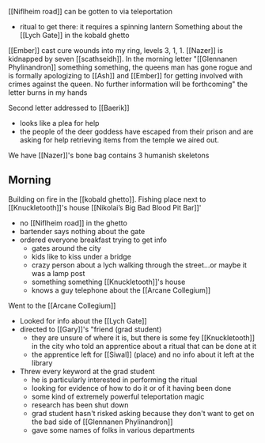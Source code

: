 [[Niflheim road]] can be gotten to via teleportation
- ritual to get there: it requires a spinning lantern
Something about the [[Lych Gate]] in the kobald ghetto

[[Ember]] cast cure wounds into my ring, levels 3, 1, 1.
[[Nazer]] is kidnapped by seven [[scathseidh]].
In the morning
letter
"[[Glennanen Phylinandron]] something something, the queens man has gone rogue and is formally apologizing to [[Ash]] and [[Ember]] for getting involved with crimes against the queen. No further information will be forthcoming" the letter burns in my hands

Second letter addressed to [[Baerik]]
- looks like a plea for help
- the people of the deer goddess have escaped from their prison and are asking for help retrieving items from the temple we aired out.

We have [[Nazer]]'s bone bag
	contains 3 humanish skeletons

## Morning
Building on fire in the [[kobald ghetto]].
Fishing place next to [[Knuckletooth]]'s house
[[Nikolai’s Big Bad Blood Pit Bar]]'
- no [[Niflheim road]] in the ghetto
- bartender says nothing about the gate
- ordered everyone breakfast trying to get info
	- gates around the city
	- kids like to kiss under a bridge
	- crazy person about a lych walking through the street...or maybe it was a lamp post
	- something something [[Knuckletooth]]'s house
	- knows a guy telephone about the [[Arcane Collegium]]

Went to the [[Arcane Collegium]]
- Looked for info about the [[Lych Gate]]
- directed to [[Gary]]'s "friend (grad student)
	- they are unsure of where it is, but there is some fey [[Knuckletooth]] in the city who told an apprentice about a ritual that can be done at it
	- the apprentice left for [[Siwal]] (place) and no info about it left at the library
- Threw every keyword at the grad student
	- he is particularly interested in performing the ritual
	- looking for evidence of how to do it or of it having been done
	- some kind of extremely powerful teleportation magic
	- research has been shut down
	- grad student hasn't risked asking because they don't want to get on the bad side of [[Glennanen Phylinandron]]
	- gave some names of folks in various departments